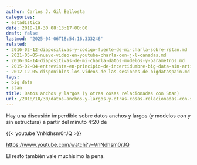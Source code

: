 ```yaml
---
author: Carlos J. Gil Bellosta
categories:
- estadística
date: 2018-10-30 08:13:17+00:00
draft: false
lastmod: '2025-04-06T18:54:16.333246'
related:
- 2016-02-12-diapositivas-y-codigo-fuente-de-mi-charla-sobre-rstan.md
- 2021-05-05-nuevo-video-en-youtube-charla-con-j-l-canadas.md
- 2016-04-14-diapositivas-de-mi-charla-datos-modelos-y-parametros.md
- 2015-02-04-entrevista-en-principio-de-incertidumbre-big-data-sin-artificio.md
- 2012-12-05-disponibles-los-videos-de-las-sesiones-de-bigdataspain.md
tags:
- big data
- stan
title: Datos anchos y largos (y otras cosas relacionadas con Stan)
url: /2018/10/30/datos-anchos-y-largos-y-otras-cosas-relacionadas-con-stan/
---
```


Hay una discusión imperdible sobre datos anchos y largos (y modelos con y sin estructura) a partir del minuto 4:20 de

{{< youtube VnNdhsm0rJQ >}}

https://www.youtube.com/watch?v=VnNdhsm0rJQ

El resto también vale muchísimo la pena.